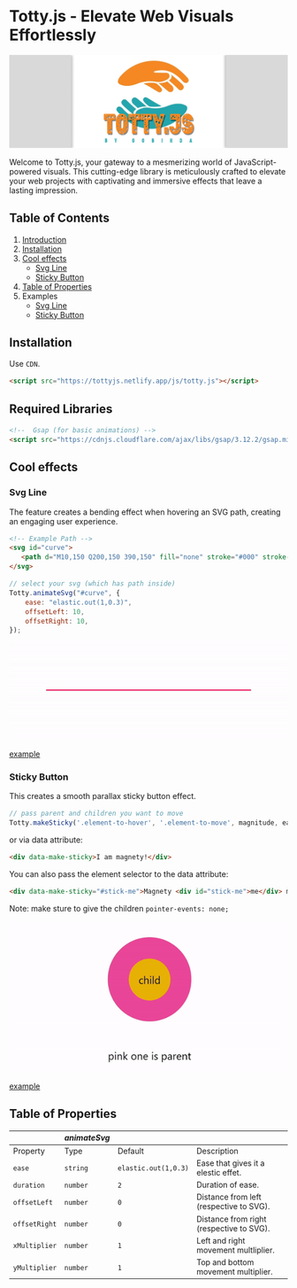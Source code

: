 # Totty.js - Elevate Web Visuals Effortlessly

![Totty.js Logo](./public/banner.png)

Welcome to Totty.js, your gateway to a mesmerizing world of JavaScript-powered visuals. This cutting-edge library is meticulously crafted to elevate your web projects with captivating and immersive effects that leave a lasting impression.

## Table of Contents

1. [Introduction](#introduction)
2. [Installation](#installation)
3. [Cool effects](#cool-effects)
   - [Svg Line](#svg-line)
   - [Sticky Button](#sticky-button)
4. [Table of Properties](#table-of-properties)
5. Examples
   - [Svg Line](https://codepen.io/gobinda-das-dev/pen/YzMdRWg)
   - [Sticky Button](https://codepen.io/gobinda-das-dev/pen/ZEdNKLX)


## Installation
Use `CDN`.
```html
<script src="https://tottyjs.netlify.app/js/totty.js"></script>
```
## Required Libraries
```html
<!--  Gsap (for basic animations) -->
<script src="https://cdnjs.cloudflare.com/ajax/libs/gsap/3.12.2/gsap.min.js"></script>
```



## Cool effects
### Svg Line

The feature creates a bending effect when hovering an SVG path, creating an engaging user experience.

```html
<!-- Example Path -->
<svg id="curve">
   <path d="M10,150 Q200,150 390,150" fill="none" stroke="#000" stroke-width="6"/>
</svg>
```
```javascript
// select your svg (which has path inside)
Totty.animateSvg("#curve", {
    ease: "elastic.out(1,0.3)",
    offsetLeft: 10,
    offsetRight: 10,
});
```
![Curve Effect](https://raw.githubusercontent.com/gobinda-das-dev/tottyjs/main/examples/curveEffect.gif)

[example](https://codepen.io/gobinda-das-dev/pen/YzMdRWg)



### Sticky Button

This creates a smooth parallax sticky button effect.

```javascript
// pass parent and children you want to move
Totty.makeSticky('.element-to-hover', '.element-to-move', magnitude, ease);
```

or via data attribute:
```html
<div data-make-sticky>I am magnety!</div>
```
You can also pass the element selector to the data attribute:
```html
<div data-make-sticky="#stick-me">Magnety <div id="stick-me">me</div> magnet!</div>
```
Note: make sture to give the children ``pointer-events: none;``
<br/>
<br/>
![Curve Effect](https://raw.githubusercontent.com/gobinda-das-dev/tottyjs/main/examples/sticky.gif)

[example](https://codepen.io/gobinda-das-dev/pen/ZEdNKLX)







## Table of Properties
|                      | *animateSvg*         |                                   |                                                   |
| -------------------- | -------------------- | --------------------------------- | ------------------------------------------------- |
| Property             | Type                 | Default                           | Description                                       |
| `ease`               | `string`             | `elastic.out(1,0.3)`              | Ease that gives it a elestic effet.               |
| `duration`           | `number`             | `2`                               | Duration of ease.                                 |
| `offsetLeft`         | `number`             | `0`                               | Distance from left (respective to SVG).           |
| `offsetRight`        | `number`             | `0`                               | Distance from right (respective to SVG).          |
| `xMultiplier`        | `number`             | `1`                               | Left and right movement multliplier.              |
| `yMultiplier`        | `number`             | `1`                               | Top and bottom movement multiplier.               |
